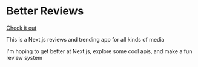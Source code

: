 # Better Reviews

[Check it out](https://better-reviews.vercel.app/)

This is a Next.js reviews and trending app for all kinds of media

I'm hoping to get better at Next.js, explore some cool apis, and make a fun review system